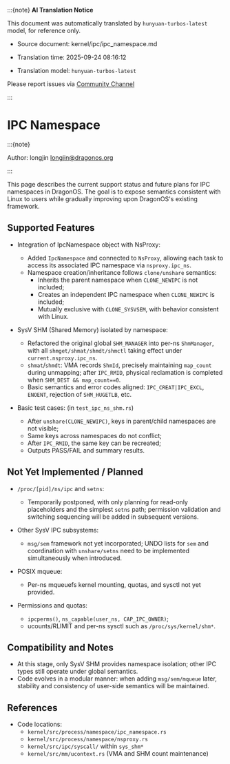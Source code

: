 :::{note}
**AI Translation Notice**

This document was automatically translated by `hunyuan-turbos-latest` model, for reference only.

- Source document: kernel/ipc/ipc_namespace.md

- Translation time: 2025-09-24 08:16:12

- Translation model: `hunyuan-turbos-latest`

Please report issues via [Community Channel](https://github.com/DragonOS-Community/DragonOS/issues)

:::

# IPC Namespace

:::{note}

Author: longjin <longjin@dragonos.org>

:::

This page describes the current support status and future plans for IPC namespaces in DragonOS. The goal is to expose semantics consistent with Linux to users while gradually improving upon DragonOS's existing framework.

## Supported Features
- Integration of IpcNamespace object with NsProxy:
  - Added `IpcNamespace` and connected to `NsProxy`, allowing each task to access its associated IPC namespace via `nsproxy.ipc_ns`.
  - Namespace creation/inheritance follows `clone/unshare` semantics:
    - Inherits the parent namespace when `CLONE_NEWIPC` is not included;
    - Creates an independent IPC namespace when `CLONE_NEWIPC` is included;
    - Mutually exclusive with `CLONE_SYSVSEM`, with behavior consistent with Linux.

- SysV SHM (Shared Memory) isolated by namespace:
  - Refactored the original global `SHM_MANAGER` into per-ns `ShmManager`, with all `shmget/shmat/shmdt/shmctl` taking effect under `current.nsproxy.ipc_ns`.
  - `shmat`/`shmdt`: VMA records `ShmId`, precisely maintaining `map_count` during unmapping; after `IPC_RMID`, physical reclamation is completed when `SHM_DEST && map_count==0`.
  - Basic semantics and error codes aligned: `IPC_CREAT|IPC_EXCL`, `ENOENT`, rejection of `SHM_HUGETLB`, etc.

- Basic test cases: (in `test_ipc_ns_shm.rs`)

  - After `unshare(CLONE_NEWIPC)`, keys in parent/child namespaces are not visible;
  - Same keys across namespaces do not conflict;
  - After `IPC_RMID`, the same key can be recreated;
  - Outputs PASS/FAIL and summary results.

## Not Yet Implemented / Planned
- `/proc/[pid]/ns/ipc` and `setns`:
  - Temporarily postponed, with only planning for read-only placeholders and the simplest `setns` path; permission validation and switching sequencing will be added in subsequent versions.

- Other SysV IPC subsystems:
  - `msg/sem` framework not yet incorporated; UNDO lists for `sem` and coordination with `unshare/setns` need to be implemented simultaneously when introduced.

- POSIX mqueue:
  - Per-ns mqueuefs kernel mounting, quotas, and sysctl not yet provided.

- Permissions and quotas:
  - `ipcperms()`, `ns_capable(user_ns, CAP_IPC_OWNER)`;
  - ucounts/RLIMIT and per-ns sysctl such as `/proc/sys/kernel/shm*`.

## Compatibility and Notes
- At this stage, only SysV SHM provides namespace isolation; other IPC types still operate under global semantics.
- Code evolves in a modular manner: when adding `msg/sem/mqueue` later, stability and consistency of user-side semantics will be maintained.

## References
- Code locations:
  - `kernel/src/process/namespace/ipc_namespace.rs`
  - `kernel/src/process/namespace/nsproxy.rs`
  - `kernel/src/ipc/syscall/` within `sys_shm*`
  - `kernel/src/mm/ucontext.rs` (VMA and SHM count maintenance)
